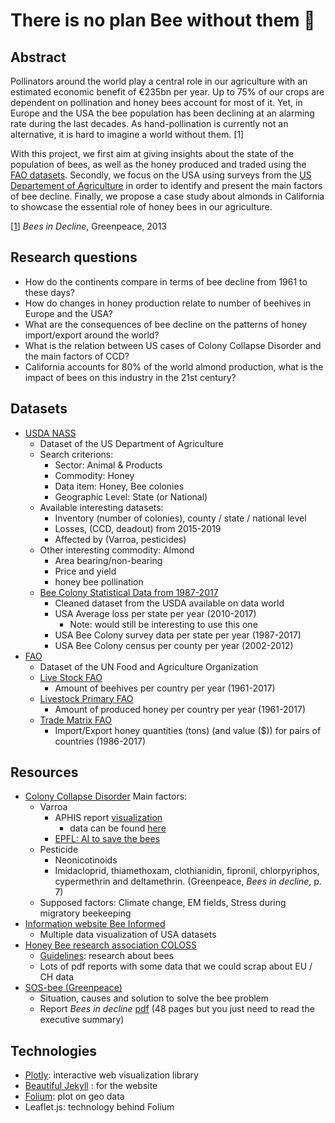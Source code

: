 # There is no plan Bee without them 🐝
## Abstract
Pollinators around the world play a central role in our agriculture with an estimated economic benefit of €235bn per year. Up to 75% of our crops are dependent on pollination and honey bees account for most of it. Yet, in Europe and the USA the bee population has been declining at an alarming rate during the last decades. As hand-pollination is currently not an alternative, it is hard to imagine a world without them. [1]

With this project, we first aim at giving insights about the state of the population of bees, as well as the honey produced and traded using the [FAO datasets](http://www.fao.org/faostat/en/#data). Secondly, we focus on the USA using surveys from the [US Departement of Agriculture](https://quickstats.nass.usda.gov/) in order to identify and present the main factors of bee decline. Finally, we propose a case study about almonds in California to showcase the essential role of honey bees in our agriculture.

[[1](http://sos-bees.org/wp-content/uploads/2014/04/BeesInDecline.pdf)] *Bees in Decline*, Greenpeace, 2013


## Research questions

- How do the continents compare in terms of bee decline from 1961 to these days?
- How do changes in honey production relate to number of beehives in Europe and the USA?
- What are the consequences of bee decline on the patterns of honey import/export around the world?
- What is the relation between US cases of Colony Collapse Disorder and the main factors of CCD?
- California accounts for 80% of the world almond production, what is the impact of bees on this industry in the 21st century?

## Datasets

- [USDA NASS](https://quickstats.nass.usda.gov/)
    - Dataset of the US Department of Agriculture
    - Search criterions:
        - Sector: Animal & Products
        - Commodity: Honey
        - Data item: Honey, Bee colonies
        - Geographic Level: State (or National)
    - Available interesting datasets:
        - Inventory (number of colonies), county / state / national level
        - Losses, (CCD, deadout) from 2015-2019
        - Affected by (Varroa, pesticides)
    - Other interesting commodity: Almond
        - Area bearing/non-bearing
        - Price and yield
        - honey bee pollination
    - [Bee Colony Statistical Data from 1987-2017](https://data.world/finley/bee-colony-statistical-data-from-1987-2017)
        - Cleaned dataset from the USDA available on data world
        - USA Average loss per state per year (2010-2017)
          - Note: would still be interesting to use this one
        - USA Bee Colony survey data per state per year (1987-2017)
        - USA Bee Colony census per county per year (2002-2012)
- [FAO]( http://www.fao.org/faostat/en/#data )
    - Dataset of the UN Food and Agriculture Organization
    - [Live Stock FAO](http://www.fao.org/faostat/en/#data/QA)
        - Amount of beehives per country per year (1961-2017)
    - [Livestock Primary FAO](http://www.fao.org/faostat/en/#data/QL)
        - Amount of produced honey per country per year (1961-2017)
    - [Trade Matrix FAO](http://www.fao.org/faostat/en/#data/TM)
        - Import/Export honey quantities (tons) (and value ($)) for pairs of countries (1986-2017)


## Resources

- [Colony Collapse Disorder](https://en.wikipedia.org/wiki/Colony_collapse_disorder) Main factors:
    - Varroa
        - APHIS report [visualization](https://bip2.beeinformed.org/state_reports/)
            - data can be found [here](https://quickstats.nass.usda.gov/)
        - [EPFL: AI to save the bees](https://actu.epfl.ch/news/de-l-intelligence-artificielle-pour-sauver-les-abe/)
    - Pesticide
        - Neonicotinoids 
        - Imidacloprid, thiamethoxam, clothianidin, fipronil, chlorpyriphos, cypermethrin and deltamethrin. (Greenpeace, *Bees in decline*, p. 7)
    - Supposed factors: Climate change, EM fields, Stress during migratory beekeeping
- [Information website Bee Informed](https://bip2.beeinformed.org/)
    - Multiple data visualization of USA datasets
- [Honey Bee research association COLOSS](https://coloss.org/)
    - [Guidelines](https://coloss.org/statistical-guidelines-for-apis-mellifera-research/): research about bees
    - Lots of pdf reports with some data that we could scrap about EU / CH data 
- [SOS-bee (Greenpeace)](http://sos-bees.org/)
    - Situation, causes and solution to solve the bee problem
    - Report *Bees in decline* [pdf](http://sos-bees.org/wp-content/uploads/2014/04/BeesInDecline.pdf) (48 pages but you just need to read the executive summary)


## Technologies
- [Plotly](https://plot.ly/): interactive web visualization library
- [Beautiful Jekyll](https://deanattali.com/beautiful-jekyll/) : for the website
- [Folium](https://python-visualization.github.io/folium/): plot on geo data
- Leaflet.js: technology behind Folium

